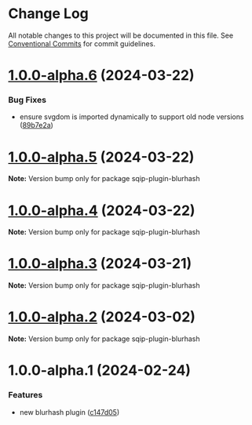 # Change Log

All notable changes to this project will be documented in this file.
See [Conventional Commits](https://conventionalcommits.org) for commit guidelines.

# [1.0.0-alpha.6](https://github.com/axe312ger/sqip/compare/sqip-plugin-blurhash@1.0.0-alpha.5...sqip-plugin-blurhash@1.0.0-alpha.6) (2024-03-22)


### Bug Fixes

* ensure svgdom is imported dynamically to support old node versions ([89b7e2a](https://github.com/axe312ger/sqip/commit/89b7e2acc110c943e79b219df3c080adf6780521))





# [1.0.0-alpha.5](https://github.com/axe312ger/sqip/compare/sqip-plugin-blurhash@1.0.0-alpha.4...sqip-plugin-blurhash@1.0.0-alpha.5) (2024-03-22)

**Note:** Version bump only for package sqip-plugin-blurhash





# [1.0.0-alpha.4](https://github.com/axe312ger/sqip/compare/sqip-plugin-blurhash@1.0.0-alpha.3...sqip-plugin-blurhash@1.0.0-alpha.4) (2024-03-22)

**Note:** Version bump only for package sqip-plugin-blurhash





# [1.0.0-alpha.3](https://github.com/axe312ger/sqip/compare/sqip-plugin-blurhash@1.0.0-alpha.2...sqip-plugin-blurhash@1.0.0-alpha.3) (2024-03-21)

**Note:** Version bump only for package sqip-plugin-blurhash





# [1.0.0-alpha.2](https://github.com/axe312ger/sqip/compare/sqip-plugin-blurhash@1.0.0-alpha.1...sqip-plugin-blurhash@1.0.0-alpha.2) (2024-03-02)

**Note:** Version bump only for package sqip-plugin-blurhash





# 1.0.0-alpha.1 (2024-02-24)


### Features

* new blurhash plugin ([c147d05](https://github.com/axe312ger/sqip/commit/c147d050a8f99663324d3e67da5e7d65f0e2c960))
